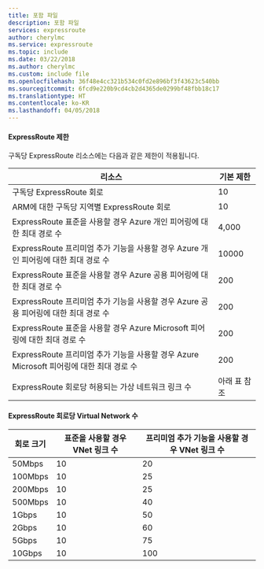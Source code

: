 ```yaml
---
title: 포함 파일
description: 포함 파일
services: expressroute
author: cherylmc
ms.service: expressroute
ms.topic: include
ms.date: 03/22/2018
ms.author: cherylmc
ms.custom: include file
ms.openlocfilehash: 36f48e4cc321b534c0fd2e896bf3f43623c540bb
ms.sourcegitcommit: 6fcd9e220b9cd4cb2d4365de0299bf48fbb18c17
ms.translationtype: HT
ms.contentlocale: ko-KR
ms.lasthandoff: 04/05/2018
---
```

#### <a name="expressroute-limits"></a>ExpressRoute 제한
구독당 ExpressRoute 리소스에는 다음과 같은 제한이 적용됩니다.

| 리소스 | 기본 제한 |
| --- | --- |
| 구독당 ExpressRoute 회로 |10 |
| ARM에 대한 구독당 지역별 ExpressRoute 회로 |10 |
| ExpressRoute 표준을 사용할 경우 Azure 개인 피어링에 대한 최대 경로 수 |4,000 |
| ExpressRoute 프리미엄 추가 기능을 사용할 경우 Azure 개인 피어링에 대한 최대 경로 수 |10000 |
| ExpressRoute 표준을 사용할 경우 Azure 공용 피어링에 대한 최대 경로 수 |200 |
| ExpressRoute 프리미엄 추가 기능을 사용할 경우 Azure 공용 피어링에 대한 최대 경로 수 |200 |
| ExpressRoute 표준을 사용할 경우 Azure Microsoft 피어링에 대한 최대 경로 수 |200 |
| ExpressRoute 프리미엄 추가 기능을 사용할 경우 Azure Microsoft 피어링에 대한 최대 경로 수 |200 |
| ExpressRoute 회로당 허용되는 가상 네트워크 링크 수 |아래 표 참조 |

#### <a name="number-of-virtual-networks-per-expressroute-circuit"></a>ExpressRoute 회로당 Virtual Network 수
| **회로 크기** | **표준을 사용할 경우 VNet 링크 수** | **프리미엄 추가 기능을 사용할 경우 VNet 링크 수** |
| --- | --- | --- |
| 50Mbps |10 |20 |
| 100Mbps |10 |25 |
| 200Mbps |10 |25 |
| 500Mbps |10 |40 |
| 1Gbps |10 |50 |
| 2Gbps |10 |60 |
| 5Gbps |10 |75 |
| 10Gbps |10 |100 |

